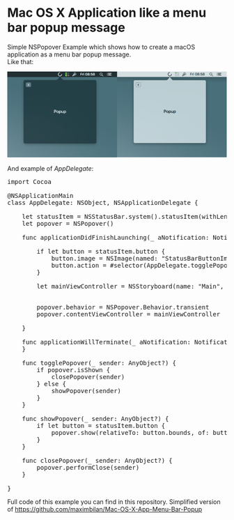 # Mac OS X Application like a menu bar popup message

Simple NSPopover Example which shows how to create a macOS application as a menu bar popup message.<br>
Like that:

![alt tag](https://raw.githubusercontent.com/GrafixMafia/Mac-OS-X-App-Menu-Bar-Popup/master/screenshots/1.png)

And example of <i>AppDelegate</i>:

<pre>
import Cocoa

@NSApplicationMain
class AppDelegate: NSObject, NSApplicationDelegate {

	let statusItem = NSStatusBar.system().statusItem(withLength: -2)
	let popover = NSPopover()

	func applicationDidFinishLaunching(_ aNotification: Notification) {
		
		if let button = statusItem.button {
			button.image = NSImage(named: "StatusBarButtonImage")
			button.action = #selector(AppDelegate.togglePopover(_:))
		}
		
		let mainViewController = NSStoryboard(name: "Main", bundle: nil).instantiateController(withIdentifier: "ViewControllerId") as! ViewController
		
		   
        popover.behavior = NSPopover.Behavior.transient
		popover.contentViewController = mainViewController
		
	}

	func applicationWillTerminate(_ aNotification: Notification) {
	}

	func togglePopover(_ sender: AnyObject?) {
		if popover.isShown {
			closePopover(sender)
		} else {
			showPopover(sender)
		}
	}
	
	func showPopover(_ sender: AnyObject?) {
		if let button = statusItem.button {
			popover.show(relativeTo: button.bounds, of: button, preferredEdge: NSRectEdge.minY)
		}
	}
	
	func closePopover(_ sender: AnyObject?) {
		popover.performClose(sender)
	}

}
</pre>

Full code of this example you can find in this repository.
Simplified version of https://github.com/maximbilan/Mac-OS-X-App-Menu-Bar-Popup